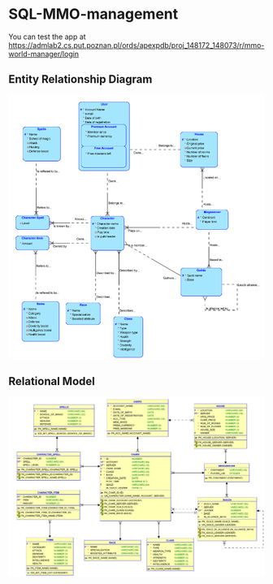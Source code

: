# SQL-MMO-management
You can test the app at https://admlab2.cs.put.poznan.pl/ords/apexpdb/proj_148172_148073/r/mmo-world-manager/login
## Entity Relationship Diagram
![alt text](https://github.com/AlekOwcz/SQL-MMO-management/blob/main/Entity%20Relationship%20DIagram.png?raw=true)

## Relational Model
![alt text](https://github.com/AlekOwcz/SQL-MMO-management/blob/main/Relational%20Diagram.png?raw=true)

